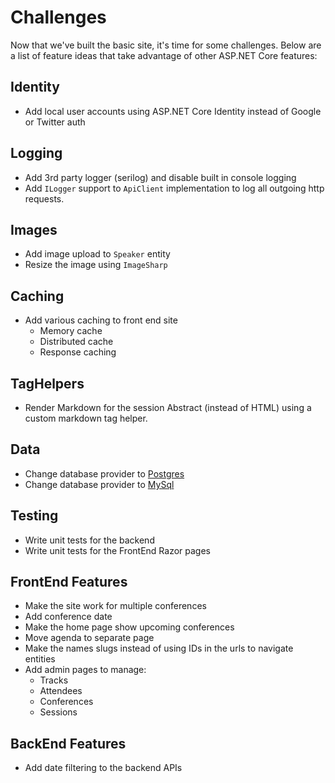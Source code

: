 # Challenges

Now that we've built the basic site, it's time for some challenges. Below are a list of feature ideas that take advantage of other ASP.NET Core features:

## Identity
 - Add local user accounts using ASP.NET Core Identity instead of Google or Twitter auth

## Logging
- Add 3rd party logger (serilog) and disable built in console logging
- Add `ILogger` support to `ApiClient` implementation to log all outgoing http requests.

## Images
 - Add image upload to `Speaker` entity
 - Resize the image using `ImageSharp`

## Caching
 - Add various caching to front end site
    - Memory cache
    - Distributed cache
    - Response caching

## TagHelpers
- Render Markdown for the session Abstract (instead of HTML) using a custom markdown tag helper.

## Data
 - Change database provider to [Postgres](https://www.postgresql.org/)
 - Change database provider to [MySql](https://www.mysql.com/)
 
## Testing
 - Write unit tests for the backend
 - Write unit tests for the FrontEnd Razor pages


## FrontEnd Features
- Make the site work for multiple conferences
 - Add conference date
 - Make the home page show upcoming conferences 
 - Move agenda to separate page
- Make the names slugs instead of using IDs in the urls to navigate entities
- Add admin pages to manage:
  - Tracks
  - Attendees
  - Conferences
  - Sessions
  
## BackEnd Features
 - Add date filtering to the backend APIs
